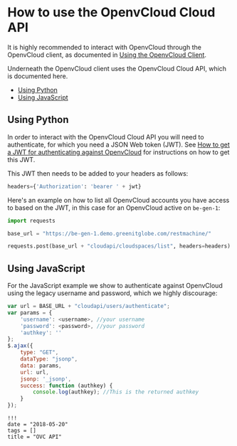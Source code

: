 # How to use the OpenvCloud Cloud API

It is highly recommended to interact with OpenvCloud through the OpenvCloud client, as documented in [Using the OpenvCloud Client](/docs/OVC_client.md).

Underneath the OpenvCloud client uses the OpenvCloud Cloud API, which is documented here.

- [Using Python](#python)
- [Using JavaScript](javascript)

<a id="python"></a>
## Using Python

In order to interact with the OpenvCloud Cloud API you will need to authenticate, for which you need a JSON Web token (JWT). See [How to get a JWT for authenticating against OpenvCloud](JWT_for_OVC.md) for instructions on how to get this JWT.

This JWT then needs to be added to your headers as follows:
```python
headers={'Authorization': 'bearer ' + jwt}
```

Here's an example on how to list all OpenvCloud accounts you have access to based on the JWT, in this case for an OpenvCloud active on `be-gen-1`:
```python
import requests

base_url = "https://be-gen-1.demo.greenitglobe.com/restmachine/"

requests.post(base_url + "cloudapi/cloudspaces/list", headers=headers).json()
```

<a id="javascript"></a>
## Using JavaScript

For the JavaScript example we show to authenticate against OpenvCloud using the legacy username and password, which we highly discourage:
```javascript
var url = BASE_URL + "cloudapi/users/authenticate";
var params = {
    'username': <username>, //your username
    'password': <password>, //your password
    'authkey': ''
};
$.ajax({
    type: "GET",
    dataType: "jsonp",
    data: params,
    url: url,
    jsonp: '_jsonp',
    success: function (authkey) {
        console.log(authkey); //This is the returned authkey 
    }
});
```
```
!!!
date = "2018-05-20"
tags = []
title = "OVC API"
```

